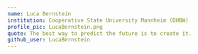 ```yaml
---
name: Luca Bernstein
institution: Cooperative State University Mannheim (DHBW)
profile_pic: LucaBernstein.png
quote: The best way to predict the future is to create it.
github_user: LucaBernstein
---
```


